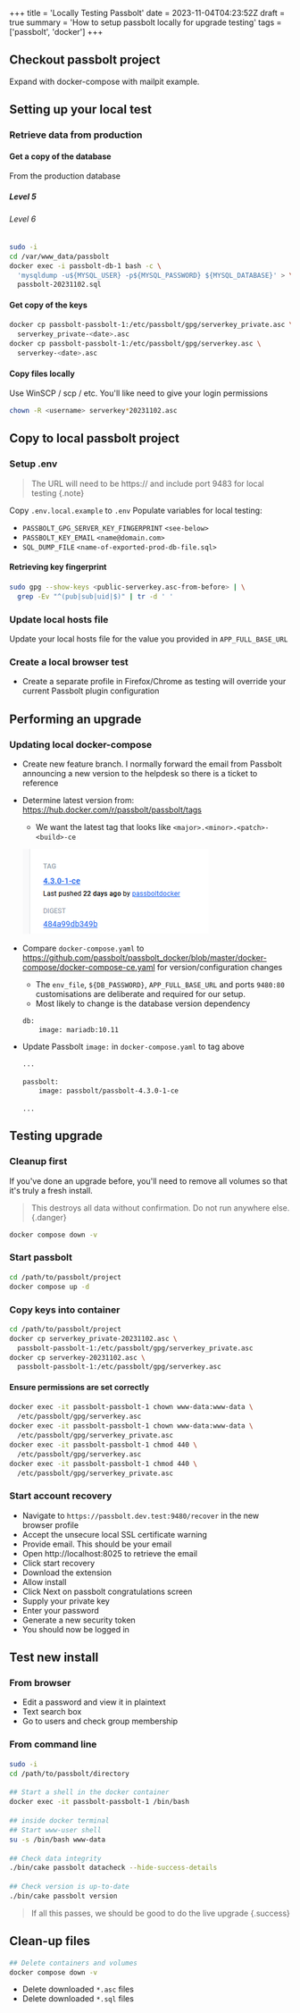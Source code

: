 +++
title = 'Locally Testing Passbolt'
date = 2023-11-04T04:23:52Z
draft = true
summary = 'How to setup passbolt locally for upgrade testing'
tags = ['passbolt', 'docker']
+++

## Checkout passbolt project

Expand with docker-compose with mailpit example.

## Setting up your local test

### Retrieve data from production

#### Get a copy of the database
From the production database

##### Level 5

###### Level 6

```bash
sudo -i
cd /var/www_data/passbolt
docker exec -i passbolt-db-1 bash -c \
  'mysqldump -u${MYSQL_USER} -p${MYSQL_PASSWORD} ${MYSQL_DATABASE}' > \
  passbolt-20231102.sql
```

#### Get copy of the keys
```bash
docker cp passbolt-passbolt-1:/etc/passbolt/gpg/serverkey_private.asc \
  serverkey_private-<date>.asc
docker cp passbolt-passbolt-1:/etc/passbolt/gpg/serverkey.asc \
  serverkey-<date>.asc
```

#### Copy files locally
Use WinSCP / scp / etc.  You'll like need to give your login permissions
```bash
chown -R <username> serverkey*20231102.asc
```

## Copy to local passbolt project

### Setup .env

> The URL will need to be https:// and include port 9483 for local testing
{.note}

Copy `.env.local.example` to `.env`
Populate variables for local testing:
- `PASSBOLT_GPG_SERVER_KEY_FINGERPRINT` `<see-below>`
- `PASSBOLT_KEY_EMAIL` `<name@domain.com>`
- `SQL_DUMP_FILE` `<name-of-exported-prod-db-file.sql>`

#### Retrieving key fingerprint
```bash
sudo gpg --show-keys <public-serverkey.asc-from-before> | \
  grep -Ev "^(pub|sub|uid|$)" | tr -d ' '
```

### Update local hosts file
Update your local hosts file for the value you provided in `APP_FULL_BASE_URL`

### Create a local browser test
- Create a separate profile in Firefox/Chrome as testing will override your current Passbolt plugin configuration

## Performing an upgrade

### Updating local docker-compose
- Create new feature branch. I normally forward the email from Passbolt announcing a new version to the helpdesk so there is a ticket to reference
- Determine latest version from: https://hub.docker.com/r/passbolt/passbolt/tags
    - We want the latest tag that looks like `<major>.<minor>.<patch>-<build>-ce`

    ![passbolt-docker-tag.png](passbolt-docker-tag.png)

- Compare `docker-compose.yaml` to https://github.com/passbolt/passbolt_docker/blob/master/docker-compose/docker-compose-ce.yaml for version/configuration changes
    - The `env_file`, `${DB_PASSWORD}`, `APP_FULL_BASE_URL` and ports `9480:80` customisations are deliberate and required for our setup.
    - Most likely to change is the database version dependency

  ```docker
  db:
      image: mariadb:10.11
  ```

- Update Passbolt `image:` in `docker-compose.yaml` to tag above
  ```docker
  ...
  
  passbolt:
	  image: passbolt/passbolt-4.3.0-1-ce
	  
  ...
  ```


## Testing upgrade


### Cleanup first
If you've done an upgrade before, you'll need to remove all volumes so that it's truly a fresh install.


> This destroys all data without confirmation. Do not run anywhere else.
{.danger}

```bash
docker compose down -v
```

### Start passbolt
```bash
cd /path/to/passbolt/project
docker compose up -d
```

### Copy keys into container
```bash
cd /path/to/passbolt/project
docker cp serverkey_private-20231102.asc \
  passbolt-passbolt-1:/etc/passbolt/gpg/serverkey_private.asc
docker cp serverkey-20231102.asc \
  passbolt-passbolt-1:/etc/passbolt/gpg/serverkey.asc
```
#### Ensure permissions are set correctly
```bash
docker exec -it passbolt-passbolt-1 chown www-data:www-data \
  /etc/passbolt/gpg/serverkey.asc  
docker exec -it passbolt-passbolt-1 chown www-data:www-data \
  /etc/passbolt/gpg/serverkey_private.asc  
docker exec -it passbolt-passbolt-1 chmod 440 \
  /etc/passbolt/gpg/serverkey.asc  
docker exec -it passbolt-passbolt-1 chmod 440 \
  /etc/passbolt/gpg/serverkey_private.asc
```

### Start account recovery
- Navigate to `https://passbolt.dev.test:9480/recover` in the new browser profile
- Accept the unsecure local SSL certificate warning
- Provide email. This should be your email
- Open http://localhost:8025 to retrieve the email
- Click start recovery
- Download the extension
- Allow install
- Click Next on passbolt congratulations screen
- Supply your private key
- Enter your password
- Generate a new security token
- You should now be logged in

## Test new install
### From browser
- Edit a password and view it in plaintext
- Text search box
- Go to users and check group membership

### From command line
```bash
sudo -i
cd /path/to/passbolt/directory

## Start a shell in the docker container
docker exec -it passbolt-passbolt-1 /bin/bash

## inside docker terminal
## Start www-user shell
su -s /bin/bash www-data

## Check data integrity
./bin/cake passbolt datacheck --hide-success-details

## Check version is up-to-date
./bin/cake passbolt version
```


> If all this passes, we should be good to do the live upgrade
{.success}

## Clean-up files

```bash
## Delete containers and volumes
docker compose down -v
```
- Delete downloaded `*.asc` files
- Delete downloaded `*.sql` files
